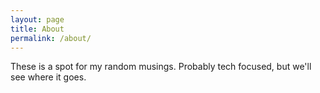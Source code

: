 ```yaml
---
layout: page
title: About
permalink: /about/
---
```


These is a spot for my random musings. Probably tech focused, but we'll see where it goes.
